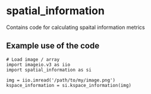 # spatial_information
Contains code for calculating spaital information metrics

## Example use of the code

```
# Load image / array
import imageio.v3 as iio
import spatial_information as si

img = iio.imread('/path/to/my/image.png')
kspace_information = si.kspace_information(img)
```